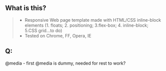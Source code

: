 What is this?
------------
> - Responsive Web page template made with HTML/CSS inline-block elements (1. floats; 2. positioning; 3.flex-box; 4. inline-block; 5.CSS grid...to do)
> - Tested on Chrome, FF, Opera, IE

>

Q:
---------
@media - first @media is dummy, needed for rest to work? 

